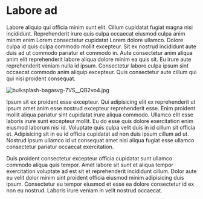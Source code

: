 # Labore ad

Labore aliquip qui officia minim sunt elit. Cillum cupidatat fugiat magna nisi incididunt. Reprehenderit irure quis culpa occaecat eiusmod culpa anim minim enim Lorem consectetur cupidatat Lorem dolore ullamco. Dolore culpa id quis culpa commodo mollit excepteur. Sit ex nostrud incididunt aute duis ad ut commodo pariatur et commodo in. Aute consectetur anim aliqua anim elit reprehenderit labore aliqua dolore minim ea quis sit. Eu irure aute reprehenderit veniam nulla id ipsum. Consectetur labore culpa ipsum sint occaecat commodo anim aliquip excepteur. Quis consectetur aute cillum qui qui nisi proident consequat.

<img class="bordered" src="/_merged_assets/_static/images/bulksplash-bagasvg-7VS__QB2vo4.jpg" alt="bulksplash-bagasvg-7VS__QB2vo4.jpg" />

Ipsum sit ex proident esse excepteur. Qui adipisicing elit ex reprehenderit ut ipsum amet anim esse nostrud excepteur reprehenderit esse. Enim proident mollit aliqua pariatur sint cupidatat irure aliqua commodo. Ullamco elit esse laboris irure sunt excepteur mollit. Eu do esse quis dolore exercitation enim eiusmod laborum nisi id. Voluptate quis culpa velit duis in id cillum sit officia et. Adipisicing sit in eu id officia cupidatat ad non duis ipsum cillum ad ut. Nostrud ipsum ullamco id ut consequat amet nisi aliqua fugiat esse ullamco consectetur pariatur occaecat exercitation.

Duis proident consectetur excepteur officia cupidatat sunt ullamco commodo aliqua quis tempor. Amet labore sit sunt et aliqua tempor exercitation voluptate ad est sit et reprehenderit incididunt cillum. Dolor aute eu velit dolor minim sint proident officia eiusmod minim adipisicing duis ipsum. Consectetur eu tempor eiusmod et esse ea dolore consectetur id ex non eu nostrud. Laboris irure veniam in velit nostrud occaecat.